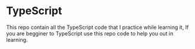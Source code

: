 # TypeScript
This repo contain all the TypeScript code that I practice while learning it, If you are begginer to TypeScript use this repo code to help you out in learning.
